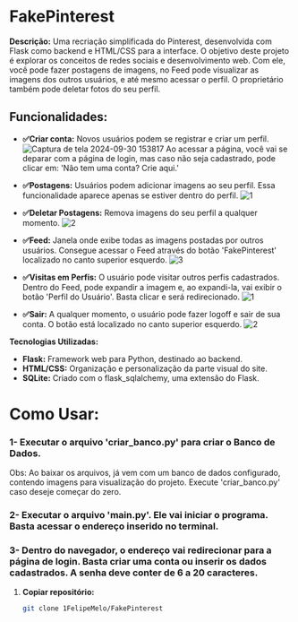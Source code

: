 # FakePinterest

**Descrição:**
Uma recriação simplificada do Pinterest, desenvolvida com Flask como backend e HTML/CSS para a interface. O objetivo deste projeto é explorar os conceitos de redes sociais e desenvolvimento web. Com ele, você pode fazer postagens de imagens, no Feed pode visualizar as imagens dos outros usuários, e até mesmo acessar o perfil. O proprietário também pode deletar fotos do seu perfil.

## **Funcionalidades:**

* **✅Criar conta:** Novos usuários podem se registrar e criar um perfil.
![Captura de tela 2024-09-30 153817](https://github.com/user-attachments/assets/265e4fc6-7abe-4a53-9fe4-aa42610a85da)
Ao acessar a página, você vai se deparar com a página de login, mas caso não seja cadastrado, pode clicar em: 'Não tem uma conta? Crie aqui.'

* **✅Postagens:** Usuários podem adicionar imagens ao seu perfil.
  Essa funcionalidade aparece apenas se estiver dentro do perfil.
![1](https://github.com/user-attachments/assets/a34d9206-db15-43cf-87bf-6d5776353cf6)

* **✅Deletar Postagens:** Remova imagens do seu perfil a qualquer momento.
![2](https://github.com/user-attachments/assets/fef10c0d-f20e-4d4d-83af-591debcb9a94)

* **✅Feed:** Janela onde exibe todas as imagens postadas por outros usuários.
  Consegue acessar o Feed através do botão 'FakePinterest' localizado no canto superior esquerdo.
![3](https://github.com/user-attachments/assets/dedd5182-5def-4390-b845-aebb536f7a0e)

* **✅Visitas em Perfis:** O usuário pode visitar outros perfis cadastrados.
  Dentro do Feed, pode expandir a imagem e, ao expandi-la, vai exibir o botão 'Perfil do Usuário'. Basta clicar e será redirecionado.
![1](https://github.com/user-attachments/assets/79c9155b-e054-4acb-9820-b366abceae0b)

* **✅Sair:** A qualquer momento, o usuário pode fazer logoff e sair de sua conta.
  O botão está localizado no canto superior esquerdo.
![2](https://github.com/user-attachments/assets/fc3c1b79-9d18-46a8-9097-2e1284456726)

**Tecnologias Utilizadas:**

* **Flask:** Framework web para Python, destinado ao backend.
* **HTML/CSS:** Organização e personalização da parte visual do site.
* **SQLite:** Criado com o flask_sqlalchemy, uma extensão do Flask.

# **Como Usar:**

### 1- Executar o arquivo 'criar_banco.py' para criar o Banco de Dados. 
Obs: Ao baixar os arquivos, já vem com um banco de dados configurado, contendo imagens para visualização do projeto. Execute 'criar_banco.py' caso deseje começar do zero.

### 2- Executar o arquivo 'main.py'. Ele vai iniciar o programa. Basta acessar o endereço inserido no terminal.

### 3- Dentro do navegador, o endereço vai redirecionar para a página de login. Basta criar uma conta ou inserir os dados cadastrados. A senha deve conter de 6 a 20 caracteres.

1. **Copiar repositório:**
   ```bash
   git clone 1FelipeMelo/FakePinterest
